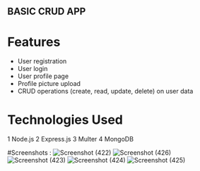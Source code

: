 ## BASIC CRUD APP

# Features
- User registration
- User login
- User profile page
- Profile picture upload
- CRUD operations (create, read, update, delete) on user data

# Technologies Used
1 Node.js
2 Express.js
3 Multer
4 MongoDB

#Screenshots :
![Screenshot (422)](https://user-images.githubusercontent.com/95414266/226203085-f5db1649-d7f4-4128-a7a6-3c43de83c9f0.png)
![Screenshot (426)](https://user-images.githubusercontent.com/95414266/226203128-9ca9ee9a-814a-4950-87e2-d4863bab330d.png)
![Screenshot (423)](https://user-images.githubusercontent.com/95414266/226203090-f256178a-1fb2-4651-8e81-fd54b9f2e738.png)
![Screenshot (424)](https://user-images.githubusercontent.com/95414266/226203093-4d77151d-9a89-4a99-912b-9eaa68a8f136.png)
![Screenshot (425)](https://user-images.githubusercontent.com/95414266/226203094-18edfa26-d82d-4361-8bbd-784a79af0cc7.png)
